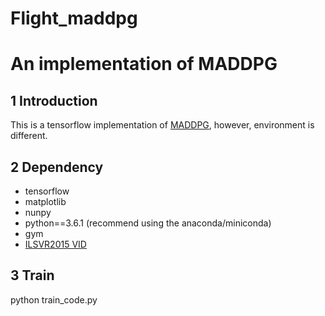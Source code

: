 # Flight_maddpg
An implementation of MADDPG
====
1 Introduction <br>
-------
This is a tensorflow implementation of [MADDPG](https://blog.openai.com/learning-to-cooperate-compete-and-communicate/), however, environment is different.<br>

2 Dependency <br>
-------
* tensorflow
* matplotlib
* nunpy
* python==3.6.1 (recommend using the anaconda/miniconda)
* gym
* [ILSVR2015 VID](http://bvisionweb1.cs.unc.edu/ilsvrc2015/download-videos-3j16.php#vid) <br>

3 Train <br>
-------
python train_code.py

